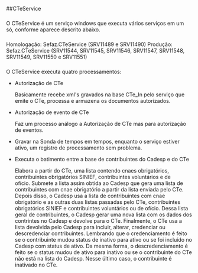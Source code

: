 ##CTeService
###
O CTeService é um serviço windows que executa vários serviços em um só, conforme aparece descrito abaixo.
###
Homologação: Sefaz.CTeService (SRV11489 e SRV11490)
Produção: Sefaz.CTeService (SRV11544, SRV11545, SRV11546, SRV11547, SRV11548, SRV11549, SRV11550 e SRV11551)
###
O CTeService executa quatro processamentos:

* Autorização de CTe

  Basicamente recebe xml's gravados na base CTe_In pelo serviço
  que emite o CTe, processa e armazena os documentos autorizados.

* Autorização de evento de CTe
  
  Faz um processo análogo a Autorização de CTe mas para autorização
  de eventos.

* Gravar na Sonda de tempos em tempos, enquanto o serviço estiver
ativo, um registro de processamento sem problema. 

* Executa o batimento entre a base de contribuintes do Cadesp e do CTe

  Elabora a partir do CTe, uma lista contendo cnaes obrigatórios, 
  contribuintes obrigatórios SINIEF, contribuintes voluntários e de   
  ofício.
  Submete a lista assim obtida ao Cadesp que gera uma lista de 
  contribuintes com cnae obrigatório a partir da lista enviada pelo
  CTe. Depois disso, o Cadesp usa a lista de contribuintes com
  cnae obrigatório e as outras duas listas passadas pelo CTe,
  contribuintes obrigatórios SINIEF e contribuintes voluntários ou de 
  ofício. Dessa lista geral de contribuintes, o Cadesp gerar uma 
  nova lista com os dados dos contrintes no Cadesp e devolve para o
  CTe.
  Finalmente, o CTe usa a lista devolvida pelo Cadesp para incluir,
  alterar, credenciar ou descredenciar contribuintes. Lembrando que
  o credenciamento é feito se o contribuinte mudou status de inativo
  para ativo ou se foi incluído no Cadesp com status de ativo.
  Da mesma forma, o descredenciamento é feito se o status mudou
  de ativo para inativo ou se o contribuinte do CTe não está na
  lista do Cadesp. Nesse último caso, o contribuinte é inativado
  no CTe.  



 